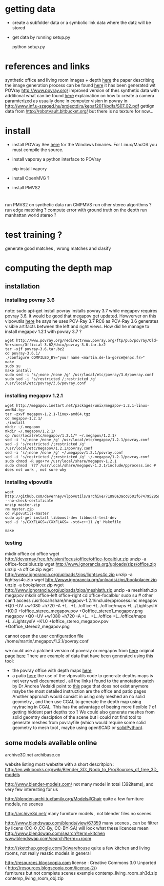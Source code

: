 
# getting data

* create a subfolder data or a symbolic link data where the datz will be stored
* get data by running setup.py

	python setup.py


# references and links

synthetic office and living room images + depth [here](http://www.doc.ic.ac.uk/~ahanda/VaFRIC/iclnuim.html)
the paper describing the image generation process can be found [here](http://www.doc.ic.ac.uk/~ahanda/VaFRIC/icra2014.pdf)
it has been generated wit POVray http://www.povray.org/
improved version of thes synthetic data with additional what can be found [here](http://redwood-data.org/indoor/dataset.html)
explaination on how to create a camera paramterized as usually done in computer vision in povray in http://www.inf.u-szeged.hu/projectdirs/kepaf2011/pdfs/S07_02.pdf
gettign data from http://robotvault.bitbucket.org/
but there is no texture for now...

# install


* install POVray  See [here](http://www.povray.org/download/) for the Windows binaries. For Linux/MacOS you must compile the source.
* install vaporay a python interface to POVray	

	pip install vapory

* install OpenMVG ? 
* install PMVS2

# 
run PMVS2 on synthetic data
run CMPMVS
run other stereo algorithms ? 
run edge matching ? 
compute error with ground truth on the depth
run manhattan world stereo ? 

# test training ?

generate good matches , wrong matches and clasify  


# computing the depth map


## installation 


### installing povray 3.6



note:  sudo apt-get install povray  installs povray 3.7 while megapov requires povray 3.6. It would be good that megapov get updated. 
Howverver on this vlpovutils [here](http://devernay.free.fr/vision/focus/office/) he says he uses 
 POV-Ray 3.7 RC6 as POV-Ray 3.6 generates visible artifacts between the left and right views.
How did he manage to install megapov 1.2.1 with povray 3.7 ?

	wget http://www.povray.org/redirect/www.povray.org/ftp/pub/povray/Old-Versions/Official-3.62/Unix/povray-3.6.tar.bz2
	tar -xjf povray-3.6.tar.bz2
	cd povray-3.6.1/
	./configure COMPILED_BY="your name <martin.de-la-gorce@enpc.fr>"
	make
	sudo su
	make install 
	sudo sed -i 's/;none /none /g' /usr/local/etc/povray/3.6/povray.conf
	sudo sed -i 's/restricted /;restricted /g' /usr/local/etc/povray/3.6/povray.conf

### installing megapov 1.2.1

	wget http://megapov.inetart.net/packages/unix/megapov-1.2.1-linux-amd64.tgz
	tar -zxvf megapov-1.2.1-linux-amd64.tgz
	cd megapov-1.2.1/
	./install
	mkdir ~/.megapov
	mkdir ~/.megapov/1.2.1/
	cp /usr/local/etc/megapov/1.2.1/* ~/.megapov/1.2.1/
	sed -i 's/;none /none /g' /usr/local/etc/megapov/1.2.1/povray.conf
	sed -i 's/restricted /;restricted /g' /usr/local/etc/megapov/1.2.1/povray.conf
	sed -i 's/;none /none /g' ~/.megapov/1.2.1/povray.conf
	sed -i 's/restricted /;restricted /g' ~/.megapov/1.2.1/povray.conf
	sudo chmod -R ugo+rw /usr/local/share/megapov-1.2.1
	sudo chmod  777 /usr/local/share/megapov-1.2.1/include/pprocess.inc # does not work , not sure why

### installing vlpovutils

	wget http://github.com/devernay/vlpovutils/archive/71890a3acc8501f674795285aa69669f15c95f69/master.zip --no-check-certificate
	unzip master.zip
	rm master.zip 
	cd vlpovutils-master
	sudo apt-get install libboost-dev libboost-test-dev
	sed -i 's/CXXFLAGS=/CXXFLAGS= -std=c++11 /g' Makefile
	
	make

### testing 
mkdir office
cd office
wget http://devernay.free.fr/vision/focus/office/office-focalblur.zip
unzip -a office-focalblur.zip
wget  http://www.ignorancia.org/uploads/zips/office.zip
unzip -a office.zip
wget  http://www.ignorancia.org/uploads/zips/lightsys4c.zip
unzip -a lightsys4c.zip
wget http://www.ignorancia.org/uploads/zips/bookplacer.zip
unzip -a bookplacer.zip
wget http://www.ignorancia.org/uploads/zips/meshlath.zip
unzip -a meshlath.zip
megapov
mkdir office-left office-right
cd office-focalblur
sudo su # other can't access /usr/local/share/megapov-1.2.1/include/pprocess.inc
megapov +Q0 -UV +w1080 +h720 -A +L.. +L../office +L../office/maps +L../LightsysIV +K0.0 +Ioffice_stereo_megapov.pov +Ooffice_stereo1_megapov.png
megapov +Q0 -UV +w1080 +h720 -A +L.. +L../office +L../office/maps +L../LightsysIV +K1.0 +Ioffice_stereo_megapov.pov +Ooffice_stereo2_megapov.png

 cannot open the user configuration file /home/martin/.megapov/1.2.1/povray.conf


we could use a patched version of poveray or megapov from [here](https://github.com/devernay/vlpovutils)
original page [here](http://devernay.free.fr/hacks/povray/vlpovutils/)
There are example of data that have been generated using this tool:
* the povray office with depth maps [here](http://devernay.free.fr/vision/focus/office/)
* a patio [here](http://devernay.free.fr/vision/focus/patio/) 
the use of the vlpovutils code to generate depths maps is not very well documented . all the links i found to the annotation patch by Dr Andrea Vedaldi point to [this](http://www.robots.ox.ac.uk/~vedaldi/code/vlpovy.html) page that does not exist anymore 
maybe the most detailed instruction are the office and patio pages
Another approach would consist in using only meshed an no solid geometry , and then use CGAL to generate the depth map using raytracing in CGAL.
This has the advantage of beeing more flexible ? of getting hiddent part depths too ? 
We could also generate meshes from solid geomtry desciption of the scene but  i could not find tool to generate meshes from povrayfile (which would require some solid geometry to mesh tool , maybe using openSCAD or [solidPython](https://github.com/SolidCode/SolidPython)). 



## some models available online



archive3D.net archibase.co

website listing most webstite with a short descritpion :
	http://en.wikibooks.org/wiki/Blender_3D:_Noob_to_Pro/Sources_of_free_3D_models


http://www.blender-models.com/
	not many model in total (392items), and very few interesting for us

http://blender-archi.tuxfamily.org/Models#Chair
	quite a few furniture models, no scenes

http://archive3d.net/
	many furniture models , not blender files  no scenes

http://www.blendswap.com/blends/view/67359
	many scenes , can be filtrer by licens (CC-0 ,CC-By, CC-BY-SA) will look what these licences mean
	http://www.blendswap.com/search?term=kitchen		
	www.blendswap.com/search?term=+room


http://sketchup.google.com/3dwarehouse
	quite a few kitchen and living rooms, not really reastic models in general

http://resources.blogscopia.com
 	license : Creative Commons 3.0 Unported ( http://resources.blogscopia.com/license-2/)	
	furnitures but not complete scenes
	exemple
	contemp_living_room_sh3d.zip
	contemp_living_room_obj.zip

